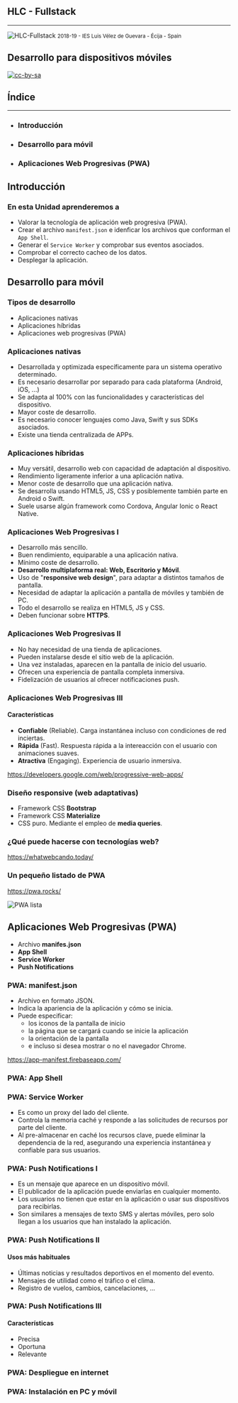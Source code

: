 <!---
Ejemplos de inserción de videos

<video class="stretch" controls><source src="http://clips.vorwaerts-gmbh.de/big_buck_bunny.mp4" type="video/mp4"></video>
<iframe width="560" height="315" src="https://www.youtube.com/embed/3RBq-WlL4cU" frameborder="0" allowfullscreen></iframe>

slide: data-background="#ff0000" 
element: class="fragment" data-fragment-index="1"
-->

## HLC - Fullstack
---
![HLC-Fullstack](http://jamj2000.github.io/hlc-fullstack/hlc-fullstack.png)
<small> 2018-19 - IES Luis Vélez de Guevara - Écija - Spain </small>


## Desarrollo para dispositivos móviles

[![cc-by-sa](http://jamj2000.github.io/hlc-fullstack/cc-by-sa.png)](http://creativecommons.org/licenses/by-sa/4.0/)


## Índice
--- 
- ### Introducción
- ### Desarrollo para móvil
- ### Aplicaciones Web Progresivas (PWA)


<!--- Note: Nota a pie de página. -->



## Introducción


### En esta Unidad aprenderemos a

- Valorar la tecnología de aplicación web progresiva (PWA).
- Crear el archivo `manifest.json` e idenficar los archivos que conforman el `App Shell`.
- Generar el `Service Worker` y comprobar sus eventos asociados.
- Comprobar el correcto cacheo de los datos.
- Desplegar la aplicación.



## Desarrollo para móvil


### Tipos de desarrollo

- Aplicaciones nativas 
- Aplicaciones híbridas
- Aplicaciones web progresivas (PWA)


### Aplicaciones nativas

- Desarrollada y optimizada específicamente para un sistema operativo determinado.
- Es necesario desarrollar por separado para cada plataforma (Android, iOS, ...)
- Se adapta al 100% con las funcionalidades y características del dispositivo.
- Mayor coste de desarrollo. 
- Es necesario conocer lenguajes como Java, Swift y sus SDKs asociados.
- Existe una tienda centralizada de APPs.


### Aplicaciones híbridas

- Muy versátil, desarrollo web con capacidad de adaptación al dispositivo.
- Rendimiento ligeramente inferior a una aplicación nativa.
- Menor coste de desarrollo que una aplicación nativa.
- Se desarrolla usando HTML5, JS, CSS y posiblemente también parte en Android o Swift.
- Suele usarse algún framework como Cordova, Angular Ionic o React Native.


### Aplicaciones Web Progresivas I

- Desarrollo más sencillo.
- Buen rendimiento, equiparable a una aplicación nativa.
- Mínimo coste de desarrollo.
- **Desarrollo multiplaforma real: Web, Escritorio y Móvil**.
- Uso de "**responsive web design**", para adaptar a distintos tamaños de pantalla.
- Necesidad de adaptar la aplicación a pantalla de móviles y también de PC.
- Todo el desarrollo se realiza en HTML5, JS y CSS.
- Deben funcionar sobre **HTTPS**.


### Aplicaciones Web Progresivas II

- No hay necesidad de una tienda de aplicaciones. 
- Pueden instalarse desde el sitio web de la aplicación.
- Una vez instaladas, aparecen en la pantalla de inicio del usuario.
- Ofrecen una experiencia de pantalla completa inmersiva.
- Fidelización de usuarios al ofrecer notificaciones push.


### Aplicaciones Web Progresivas III

#### Características

- **Confiable** (Reliable). Carga instantánea incluso con condiciones de red inciertas.
- **Rápida** (Fast). Respuesta rápida a la intereacción con el usuario con animaciones suaves.
- **Atractiva** (Engaging). Experiencia de usuario inmersiva.

https://developers.google.com/web/progressive-web-apps/


### Diseño responsive (web adaptativas)

- Framework CSS **Bootstrap**
- Framework CSS **Materialize**
- CSS puro. Mediante el empleo de **media queries**.


### ¿Qué puede hacerse con tecnologías web?

https://whatwebcando.today/


### Un pequeño listado de PWA
https://pwa.rocks/

![PWA lista](assets/pwa-list.png)



## Aplicaciones Web Progresivas (PWA)

- Archivo **manifes.json**
- **App Shell**
- **Service Worker**
- **Push Notifications**


### PWA: manifest.json

- Archivo en formato JSON.
- Indica la apariencia de la aplicación y cómo se inicia.
- Puede especificar:
  - los iconos de la pantalla de inicio
  - la página que se cargará cuando se inicie la aplicación
  - la orientación de la pantalla
  - e incluso si desea mostrar o no el navegador Chrome.

https://app-manifest.firebaseapp.com/


### PWA: App Shell



### PWA: Service Worker

- Es como un proxy del lado del cliente.
- Controla la memoria caché y responde a las solicitudes de recursos por parte del cliente. 
- Al pre-almacenar en caché los recursos clave, puede eliminar la dependencia de la red, asegurando una experiencia instantánea y confiable para sus usuarios.


### PWA: Push Notifications I

- Es un mensaje que aparece en un dispositivo móvil. 
- El publicador de la aplicación puede enviarlas en cualquier momento.
- Los usuarios no tienen que estar en la aplicación o usar sus dispositivos para recibirlas.
- Son similares a mensajes de texto SMS y alertas móviles, pero solo llegan a los usuarios que han instalado la aplicación.


### PWA: Push Notifications II

#### Usos más habituales

- Últimas noticias y resultados deportivos en el momento del evento.
- Mensajes de utilidad como el tráfico o el clima.
- Registro de vuelos, cambios, cancelaciones, ...


### PWA: Push Notifications III

#### Características

- Precisa
- Oportuna
- Relevante


### PWA: Despliegue en internet


### PWA: Instalación en PC y móvil

